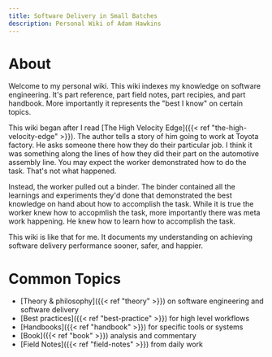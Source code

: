 ```yaml
---
title: Software Delivery in Small Batches
description: Personal Wiki of Adam Hawkins
---
```


# About

Welcome to my personal wiki. This wiki indexes my knowledge on
software engineering. It's part reference, part field notes, part
recipies, and part handbook. More importantly it represents the "best
I know" on certain topics.

This wiki began after I read [The High Velocity
Edge]({{< ref "the-high-velocity-edge" >}}).
The author tells a story of him going to work at Toyota factory. He
asks someone there how they do their particular job. I think it was
something along the lines of how they did their part on the automotive
assembly line. You may expect the worker demonstrated how to do the
task. That's not what happened.

Instead, the worker pulled out a binder. The binder contained all the
learnings and experiments they'd done that demonstrated the best
knowledge on hand about how to accomplish the task. While it is true
the worker knew how to accopmlish the task, more importantly there was
meta work happening. He knew how to learn how to accomplish the task.

This wiki is like that for me. It documents my understanding
on achieving software delivery performance sooner, safer, and
happier.

# Common Topics

- [Theory & philosophy]({{< ref "theory" >}}) on software engineering and software delivery
- [Best practices]({{< ref "best-practice" >}}) for high level workflows
- [Handbooks]({{< ref "handbook" >}}) for specific tools or systems
- [Book]({{< ref "book" >}}) analysis and commentary
- [Field Notes]({{< ref "field-notes" >}}) from daily work
